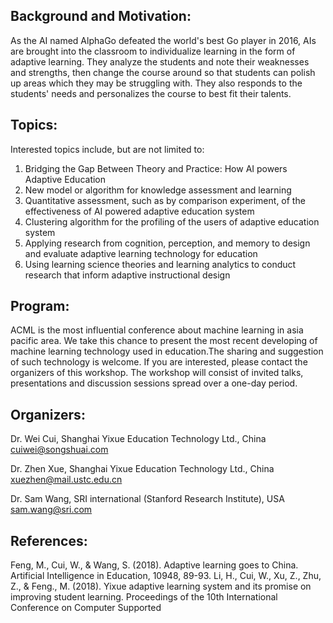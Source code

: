 ## Background and Motivation:

As the AI named AlphaGo defeated the world's best Go player in 2016, AIs are brought into the classroom to individualize learning in the form of adaptive learning. They analyze the students and note their weaknesses and strengths, then change the course around so that students can polish up areas which they may be struggling with. They also responds to the students' needs and personalizes the course to best fit their talents.

## Topics:

Interested topics include, but are not limited to:
  1) Bridging the Gap Between Theory and Practice: How AI powers Adaptive Education
  2) New model or algorithm for knowledge assessment and learning
  3) Quantitative assessment, such as by comparison experiment, of the effectiveness of AI powered adaptive education system
  4) Clustering algorithm for the profiling of the users of adaptive education system
  5) Applying research from cognition, perception, and memory to design and evaluate adaptive learning technology for education
  6) Using learning science theories and learning analytics to conduct research that inform adaptive instructional design

## Program:

ACML is the most influential conference about machine learning in asia pacific area. We take this chance to present the most recent developing of machine learning technology used in education.The sharing and suggestion of such technology is welcome. If you are interested, please contact the organizers of this workshop. The workshop will consist of invited talks, presentations and discussion sessions spread over a one-day period. 

## Organizers:
Dr. Wei Cui, Shanghai Yixue Education Technology Ltd., China          cuiwei@songshuai.com

Dr. Zhen Xue, Shanghai Yixue Education Technology Ltd., China      xuezhen@mail.ustc.edu.cn

Dr. Sam Wang, SRI international (Stanford Research Institute), USA         sam.wang@sri.com

## References:
Feng, M., Cui, W., & Wang, S. (2018). Adaptive learning goes to China. Artificial Intelligence in Education, 10948, 89-93.
Li, H., Cui, W., Xu, Z., Zhu, Z., & Feng., M. (2018). Yixue adaptive learning system and its promise on improving student learning. Proceedings of the 10th International Conference on Computer Supported


